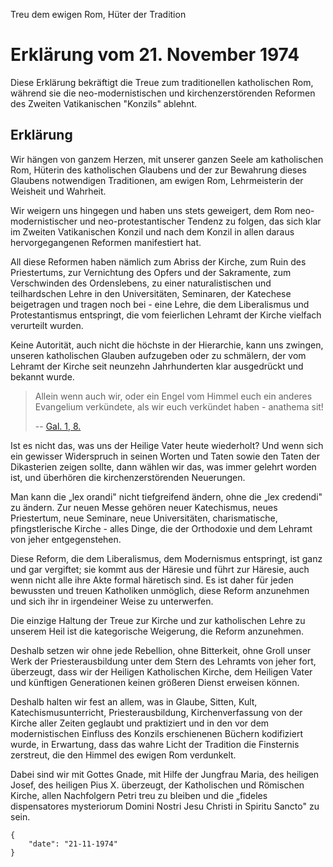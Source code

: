 Treu dem ewigen Rom, Hüter der Tradition

# Erklärung vom 21. November 1974

Diese Erklärung bekräftigt die Treue zum traditionellen katholischen Rom, 
während sie die neo-modernistischen und kirchenzerstörenden Reformen des 
Zweiten Vatikanischen "Konzils" ablehnt. 

## Erklärung

Wir hängen von ganzem Herzen, mit unserer ganzen Seele am katholischen Rom, 
Hüterin des katholischen Glaubens und der zur Bewahrung dieses Glaubens 
notwendigen Traditionen, am ewigen Rom, Lehrmeisterin der Weisheit und Wahrheit.

Wir weigern uns hingegen und haben uns stets geweigert, dem Rom neo-modernistischer 
und neo-protestantischer Tendenz zu folgen, das sich klar im Zweiten Vatikanischen 
Konzil und nach dem Konzil in allen daraus hervorgegangenen Reformen manifestiert hat.

All diese Reformen haben nämlich zum Abriss der Kirche, zum Ruin des Priestertums, 
zur Vernichtung des Opfers und der Sakramente, zum Verschwinden des Ordenslebens, 
zu einer naturalistischen und teilhardschen Lehre in den Universitäten, Seminaren, 
der Katechese beigetragen und tragen noch bei - eine Lehre, die dem Liberalismus 
und Protestantismus entspringt, die vom feierlichen Lehramt der Kirche vielfach 
verurteilt wurden.

Keine Autorität, auch nicht die höchste in der Hierarchie, kann uns zwingen, 
unseren katholischen Glauben aufzugeben oder zu schmälern, der vom Lehramt der 
Kirche seit neunzehn Jahrhunderten klar ausgedrückt und bekannt wurde.

> Allein wenn auch wir, oder ein Engel vom Himmel euch ein anderes Evangelium 
> verkündete, als wir euch verkündet haben - anathema sit!
> 
> -- [Gal. 1, 8.](https://k-bibel.de/ARN/Gal1#8)

Ist es nicht das, was uns der Heilige Vater heute wiederholt? Und wenn sich 
ein gewisser Widerspruch in seinen Worten und Taten sowie den Taten der Dikasterien 
zeigen sollte, dann wählen wir das, was immer gelehrt worden ist, und überhören 
die kirchenzerstörenden Neuerungen.

Man kann die „lex orandi" nicht tiefgreifend ändern, ohne die „lex credendi" zu 
ändern. Zur neuen Messe gehören neuer Katechismus, neues Priestertum, neue Seminare, 
neue Universitäten, charismatische, pfingstlerische Kirche - alles Dinge, die der 
Orthodoxie und dem Lehramt von jeher entgegenstehen.

Diese Reform, die dem Liberalismus, dem Modernismus entspringt, ist ganz und gar 
vergiftet; sie kommt aus der Häresie und führt zur Häresie, auch wenn nicht alle 
ihre Akte formal häretisch sind. Es ist daher für jeden bewussten und treuen 
Katholiken unmöglich, diese Reform anzunehmen und sich ihr in irgendeiner Weise 
zu unterwerfen.

Die einzige Haltung der Treue zur Kirche und zur katholischen Lehre zu unserem 
Heil ist die kategorische Weigerung, die Reform anzunehmen.

Deshalb setzen wir ohne jede Rebellion, ohne Bitterkeit, ohne Groll unser Werk 
der Priesterausbildung unter dem Stern des Lehramts von jeher fort, überzeugt, 
dass wir der Heiligen Katholischen Kirche, dem Heiligen Vater und künftigen 
Generationen keinen größeren Dienst erweisen können.

Deshalb halten wir fest an allem, was in Glaube, Sitten, Kult, Katechismusunterricht, 
Priesterausbildung, Kirchenverfassung von der Kirche aller Zeiten geglaubt und 
praktiziert und in den vor dem modernistischen Einfluss des Konzils erschienenen 
Büchern kodifiziert wurde, in Erwartung, dass das wahre Licht der Tradition die 
Finsternis zerstreut, die den Himmel des ewigen Rom verdunkelt.

Dabei sind wir mit Gottes Gnade, mit Hilfe der Jungfrau Maria, des heiligen Josef, 
des heiligen Pius X. überzeugt, der Katholischen und Römischen Kirche, allen 
Nachfolgern Petri treu zu bleiben und die „fideles dispensatores mysteriorum 
Domini Nostri Jesu Christi in Spiritu Sancto" zu sein.


```
{
    "date": "21-11-1974"
}
```